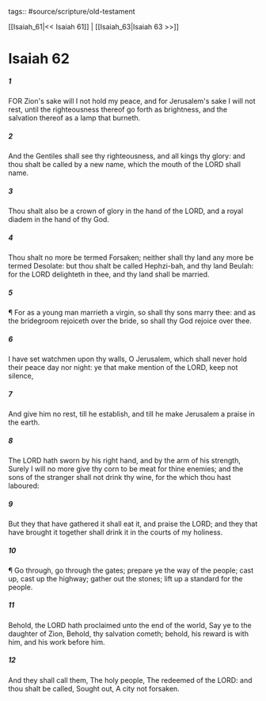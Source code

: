 tags:: #source/scripture/old-testament

[[Isaiah_61|<< Isaiah 61]] | [[Isaiah_63|Isaiah 63 >>]]

# Isaiah 62

##### 1

FOR Zion's sake will I not hold my peace, and for Jerusalem's sake I will not rest, until the righteousness thereof go forth as brightness, and the salvation thereof as a lamp that burneth.

##### 2

And the Gentiles shall see thy righteousness, and all kings thy glory: and thou shalt be called by a new name, which the mouth of the LORD shall name.

##### 3

Thou shalt also be a crown of glory in the hand of the LORD, and a royal diadem in the hand of thy God.

##### 4

Thou shalt no more be termed Forsaken; neither shall thy land any more be termed Desolate: but thou shalt be called Hephzi-bah, and thy land Beulah: for the LORD delighteth in thee, and thy land shall be married.

##### 5

¶ For as a young man marrieth a virgin, so shall thy sons marry thee: and as the bridegroom rejoiceth over the bride, so shall thy God rejoice over thee.

##### 6

I have set watchmen upon thy walls, O Jerusalem, which shall never hold their peace day nor night: ye that make mention of the LORD, keep not silence,

##### 7

And give him no rest, till he establish, and till he make Jerusalem a praise in the earth.

##### 8

The LORD hath sworn by his right hand, and by the arm of his strength, Surely I will no more give thy corn to be meat for thine enemies; and the sons of the stranger shall not drink thy wine, for the which thou hast laboured:

##### 9

But they that have gathered it shall eat it, and praise the LORD; and they that have brought it together shall drink it in the courts of my holiness.

##### 10

¶ Go through, go through the gates; prepare ye the way of the people; cast up, cast up the highway; gather out the stones; lift up a standard for the people.

##### 11

Behold, the LORD hath proclaimed unto the end of the world, Say ye to the daughter of Zion, Behold, thy salvation cometh; behold, his reward is with him, and his work before him.

##### 12

And they shall call them, The holy people, The redeemed of the LORD: and thou shalt be called, Sought out, A city not forsaken.
